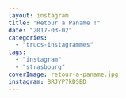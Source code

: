 ```yaml
---
layout: instagram
title: "Retour à Paname !"
date: "2017-03-02"
categories: 
  - "trucs-instagrammes"
tags: 
  - "instagram"
  - "strasbourg"
coverImage: retour-a-paname.jpg
instagram: BRJYP7kDSBD
---
```

